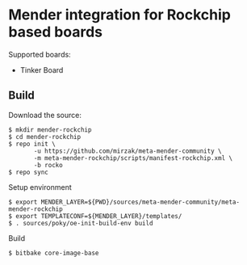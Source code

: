# Mender integration for Rockchip based boards

Supported boards:

- Tinker Board

## Build

Download the source:

    $ mkdir mender-rockchip
    $ cd mender-rockchip
    $ repo init \
           -u https://github.com/mirzak/meta-mender-community \
           -m meta-mender-rockchip/scripts/manifest-rockchip.xml \
           -b rocko
    $ repo sync

Setup environment

    $ export MENDER_LAYER=${PWD}/sources/meta-mender-community/meta-mender-rockchip
    $ export TEMPLATECONF=${MENDER_LAYER}/templates/
    $ . sources/poky/oe-init-build-env build

Build

    $ bitbake core-image-base

